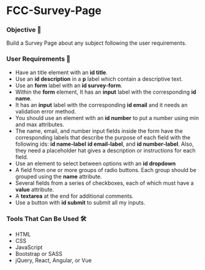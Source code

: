 # FCC-Survey-Page

### Objective 🎯
Build a Survey Page about any subject following the user requirements.

### User Requirements 📜
- Have an title element with an **id title**.
- Use an **id description**  in a **p** label which contain a descriptive text.
- Use an **form** label with an **id survey-form**.
- Within the **form** element, It has an **input** label with the corresponding **id name**.
- It has an **input** label with the corresponding **id email** and it needs an validation error method.
- You should use an element with an **id number** to put a number using  min and max attributes.
- The name, email, and number input fields inside the form have the corresponding labels that describe the purpose of each field with the following ids: **id name-label** **id email-label**, and **id number-label**. Also, they need a placeholder hat gives a description or instructions for each field.
- Use an element to select between options with an **id dropdown**
- A field from one or more groups of radio buttons. Each group should be grouped using the **name** attribute.
- Several fields from a series of checkboxes, each of which must have a **value** attribute.
-  A **textarea** at the end for additional comments.
- Use a button with **id submit** to submit all my inputs.

### Tools That Can Be Used 🛠
- HTML
- CSS
- JavaScript
- Bootstrap or SASS
- jQuery, React, Angular, or Vue
